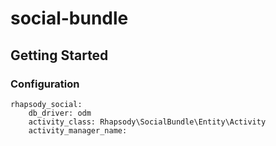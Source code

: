 social-bundle
=============

## Getting Started


### Configuration

```
rhapsody_social:
    db_driver: odm
    activity_class: Rhapsody\SocialBundle\Entity\Activity
    activity_manager_name: 
```

